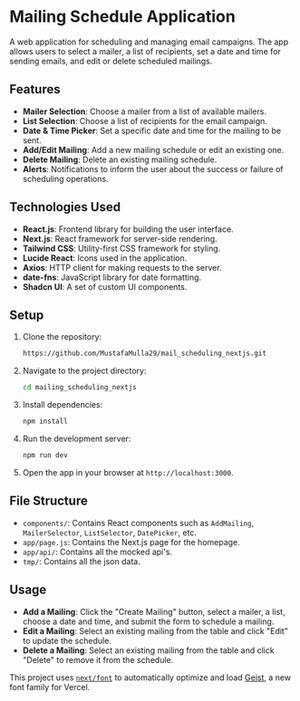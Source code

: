 # Mailing Schedule Application

A web application for scheduling and managing email campaigns. The app allows users to select a mailer, a list of recipients, set a date and time for sending emails, and edit or delete scheduled mailings.

## Features

- **Mailer Selection**: Choose a mailer from a list of available mailers.
- **List Selection**: Choose a list of recipients for the email campaign.
- **Date & Time Picker**: Set a specific date and time for the mailing to be sent.
- **Add/Edit Mailing**: Add a new mailing schedule or edit an existing one.
- **Delete Mailing**: Delete an existing mailing schedule.
- **Alerts**: Notifications to inform the user about the success or failure of scheduling operations.

## Technologies Used

- **React.js**: Frontend library for building the user interface.
- **Next.js**: React framework for server-side rendering.
- **Tailwind CSS**: Utility-first CSS framework for styling.
- **Lucide React**: Icons used in the application.
- **Axios**: HTTP client for making requests to the server.
- **date-fns**: JavaScript library for date formatting.
- **Shadcn UI**: A set of custom UI components.

## Setup

1. Clone the repository:

   ```bash
   https://github.com/MustafaMulla29/mail_scheduling_nextjs.git
   ```

2. Navigate to the project directory:

   ```bash
   cd mailing_scheduling_nextjs
   ```

3. Install dependencies:

   ```bash
   npm install
   ```

4. Run the development server:

   ```bash
   npm run dev
   ```

5. Open the app in your browser at `http://localhost:3000`.

## File Structure

- `components/`: Contains React components such as `AddMailing`, `MailerSelector`, `ListSelector`, `DatePicker`, etc.
- `app/page.js`: Contains the Next.js page for the homepage.
- `app/api/`: Contains all the mocked api's.
- `tmp/`: Contains all the json data.

## Usage

- **Add a Mailing**: Click the "Create Mailing" button, select a mailer, a list, choose a date and time, and submit the form to schedule a mailing.
- **Edit a Mailing**: Select an existing mailing from the table and click "Edit" to update the schedule.
- **Delete a Mailing**: Select an existing mailing from the table and click "Delete" to remove it from the schedule.

This project uses [`next/font`](https://nextjs.org/docs/app/building-your-application/optimizing/fonts) to automatically optimize and load [Geist](https://vercel.com/font), a new font family for Vercel.
